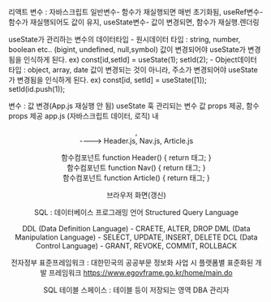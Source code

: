 리액트 변수 : 
    자바스크립트 일반변수- 함수가 재실행되면 매번 초기화됨, 
    useRef변수- 함수가 재실행되어도 값이 유지, 
    useState변수- 값이 변경되면, 함수가 재실행.렌더링

useState가 관리하는 변수의 데이터타입
    - 원시데이터 타입 : string, number, boolean etc.. (bigint, undefined, null,symbol)
                       값이 변경되어야 useState가 변경됨을 인식하게 된다.
                       ex) const[id,setId] = useState(1);
                           setId(2);
    - Object데이터 타입 : object, array, date
                         값이 변경되는 것이 아니라, 주소가 변경되어야 useState가 변경됨을 인식하게 된다.
                         ex) const[id, setId] = useState([1]);
                             setId(id.push(1));

변수 : 값 변경(App.js 재실행 안 됨) useState 훅 관리되는 변수       값 props 제공, 함수 props 제공
app.js (자바스크립트 데이터, 로직) 내 <header />, <nav /> <article />  ----> Header.js, Nav.js, Article.js
<header /> 함수컴포넌트 function Header() {
    return 태그;
}
<nav /> 함수컴포넌트 function Nav() {
    return 태그;
}
<article /> 함수컴포넌트 function Article() {
    return 태그;
}

브라우저 화면(갱신)


SQL : 데이터베이스 프로그래밍 언어
Structured Query Language

DDL (Data Definition Language) - CRAETE, ALTER, DROP
DML (Data Manipulation Language) - SELECT, UPDATE, INSERT, DELETE 
DCL (Data Control Language) - GRANT, REVOKE, COMMIT, ROLLBACK


전자정부 표준프레임워크 : 대한민국의 공공부문 정보화 사업 시 플랫폼별 표준화된 개발 프레임워크
https://www.egovframe.go.kr/home/main.do


SQL
    테이블 스페이스 : 테이블 등이 저장되는 영역
    DBA 관리자









